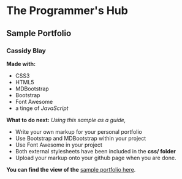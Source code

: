 # The Programmer's Hub
## Sample Portfolio
### Cassidy Blay

**Made with:**
- CSS3
- HTML5
- MDBootstrap
- Bootstrap
- Font Awesome
- a tinge of *JavaScript*

**What to do next:**
_Using this sample as a guide,_
- Write your own markup for your personal portfolio
- Use Bootstrap and MDBootstrap within your project
- Use Font Awesome in your project
- Both external stylesheets have been included in the **css/ folder**
- Upload your markup onto your github page when you are done.

**You can find the view of the** [sample portfolio here](https://www.theprogrammershub.net).
